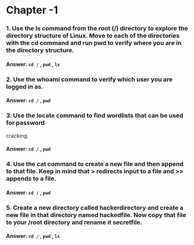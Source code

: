 # Chapter -1 

### 1. Use the ls command from the root (/) directory to explore the directory structure of Linux. Move to each of the directories with the cd command and run pwd to verify where you are in the directory structure.

#### Answer: ```cd /``` , ```pwd``` , ```ls``` 


### 2. Use the whoami command to verify which user you are logged in as.
#### Answer: ```cd /``` , ```pwd```

### 3. Use the locate command to find wordlists that can be used for password
cracking.
#### Answer: ```cd /``` , ```pwd```

### 4. Use the cat command to create a new file and then append to that file. Keep in mind that > redirects input to a file and >> appends to a file.
#### Answer: ```cd /``` , ```pwd```

### 5. Create a new directory called hackerdirectory and create a new file in that directory named hackedfile. Now copy that file to your /root directory and rename it secretfile.

#### Answer: ```cd /``` , ```pwd``` , ```ls``` 


